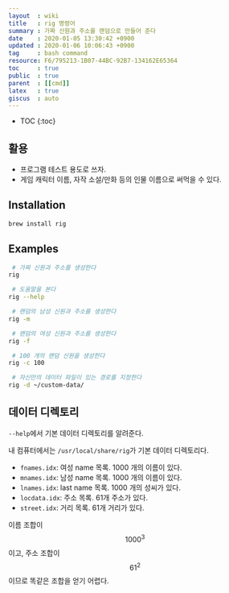 ```yaml
---
layout  : wiki
title   : rig 명령어
summary : 가짜 신원과 주소를 랜덤으로 만들어 준다
date    : 2020-01-05 13:30:42 +0900
updated : 2020-01-06 10:06:43 +0900
tag     : bash command
resource: F6/795213-1B07-44BC-92B7-134162E65364
toc     : true
public  : true
parent  : [[cmd]]
latex   : true
giscus  : auto
---
```

* TOC
{:toc}

## 활용

* 프로그램 테스트 용도로 쓰자.
* 게임 캐릭터 이름, 자작 소설/만화 등의 인물 이름으로 써먹을 수 있다.

## Installation
```sh
brew install rig
```

## Examples
```sh
 # 가짜 신원과 주소를 생성한다
rig

 # 도움말을 본다
rig --help

 # 랜덤의 남성 신원과 주소를 생성한다
rig -m

 # 랜덤의 여성 신원과 주소를 생성한다
rig -f

 # 100 개의 랜덤 신원을 생성한다
rig -c 100

 # 자신만의 데이터 파일이 있는 경로를 지정한다
rig -d ~/custom-data/
```

## 데이터 디렉토리

`--help`에서 기본 데이터 디렉토리를 알려준다.

내 컴퓨터에서는 `/usr/local/share/rig`가 기본 데이터 디렉토리다.

* `fnames.idx`: 여성 name 목록. 1000 개의 이름이 있다.
* `mnames.idx`: 남성 name 목록. 1000 개의 이름이 있다.
* `lnames.idx`: last name 목록. 1000 개의 성씨가 있다.
* `locdata.idx`: 주소 목록. 61개 주소가 있다.
* `street.idx`: 거리 목록. 61개 거리가 있다.

이름 조합이 $$1000^3$$ 이고, 주소 조합이 $$61^2$$이므로 똑같은 조합을 얻기 어렵다.


